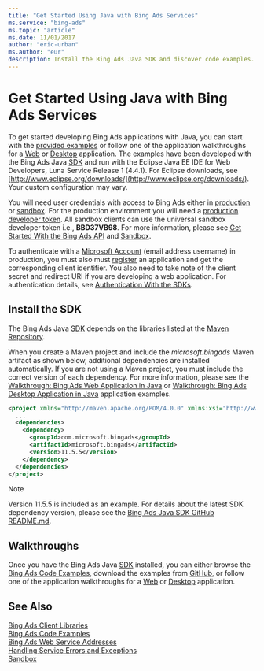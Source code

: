 ```yaml
---
title: "Get Started Using Java with Bing Ads Services"
ms.service: "bing-ads"
ms.topic: "article"
ms.date: 11/01/2017
author: "eric-urban"
ms.author: "eur"
description: Install the Bing Ads Java SDK and discover code examples.
---
```

# Get Started Using Java with Bing Ads Services
To get started developing Bing Ads applications with Java, you can start with the [provided examples](~/guides/code-examples.md) or follow one of the application walkthroughs for a [Web](~/guides/walkthrough-web-application-java.md) or [Desktop](~/guides/walkthrough-desktop-application-java.md) application. The examples have been developed with the Bing Ads Java [SDK](~/guides/client-libraries.md) and run with the Eclipse Java EE IDE for Web Developers, Luna Service Release 1 (4.4.1). For Eclipse downloads, see [http://www.eclipse.org/downloads/](http://www.eclipse.org/downloads/). Your custom configuration may vary.

You will need user credentials with access to Bing Ads either in [production](https://secure.bingads.microsoft.com/) or [sandbox](https://secure.sandbox.bingads.microsoft.com/Auth?EnvContext=Sandbox). For the production environment you will need a [production developer token](~/guides/get-started.md#get-developer-token). All sandbox clients can use the universal sandbox developer token i.e., **BBD37VB98**. For more information, please see [Get Started With the Bing Ads API](../guides/get-started.md) and [Sandbox](../guides/sandbox.md).

To authenticate with a [Microsoft Account](https://account.microsoft.com/account) (email address username) in production, you must also must [register](../guides/authentication-oauth.md#registerapplication) an application and get the corresponding client identifier. You also need to take note of the client secret and redirect URI if you are developing a web application. For authentication details, see [Authentication With the SDKs](~/guides/sdk-authentication.md#oauth).

## <a name="installation"></a>Install the SDK
The Bing Ads Java [SDK](~/guides/client-libraries.md) depends on the libraries listed at the [Maven Repository](http://mvnrepository.com/artifact/com.microsoft.bingads/microsoft.bingads/).

When you create a Maven project and include the *microsoft.bingads* Maven artifact as shown below, additional dependencies are installed automatically. If you are not using a Maven project, you must include the correct version of each dependency. For more information, please see the [Walkthrough: Bing Ads Web Application in Java](../guides/walkthrough-web-application-java.md) or [Walkthrough: Bing Ads Desktop Application in Java](../guides/walkthrough-desktop-application-java.md) application examples.

```xml
<project xmlns="http://maven.apache.org/POM/4.0.0" xmlns:xsi="http://www.w3.org/2001/XMLSchema-instance" xsi:schemaLocation="http://maven.apache.org/POM/4.0.0 http://maven.apache.org/xsd/maven-4.0.0.xsd">
  ...
  <dependencies>
    <dependency>
      <groupId>com.microsoft.bingads</groupId>
      <artifactId>microsoft.bingads</artifactId>
      <version>11.5.5</version>
    </dependency>
  </dependencies>
</project>
```
> [!NOTE]
> Version 11.5.5 is included as an example. For details about the latest SDK dependency version, please see the [Bing Ads Java SDK GitHub README.md](https://github.com/BingAds/BingAds-Java-SDK).

## <a name="walkthrough"></a>Walkthroughs
Once you have the Bing Ads Java [SDK](~/guides/client-libraries.md) installed, you can either browse the [Bing Ads Code Examples](../guides/code-examples.md), download the examples from [GitHub](https://github.com/BingAds/BingAds-Java-SDK/tree/master/examples), or follow one of the application walkthroughs for a [Web](../guides/walkthrough-web-application-java.md) or [Desktop](../guides/walkthrough-desktop-application-java.md) application.

## See Also
[Bing Ads Client Libraries](../guides/client-libraries.md)    
[Bing Ads Code Examples](../guides/code-examples.md)    
[Bing Ads Web Service Addresses](../guides/web-service-addresses.md)  
[Handling Service Errors and Exceptions](~/guides/handle-service-errors-exceptions.md)  
[Sandbox](../guides/sandbox.md)  
